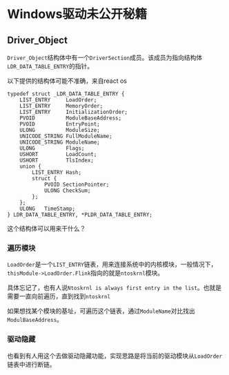 # Windows驱动未公开秘籍

## Driver_Object

`Driver_Object`结构体中有一个`DriverSection`成员。该成员为指向结构体`LDR_DATA_TABLE_ENTRY`的指针。

以下提供的结构体可能不准确，来自react os
```
typedef struct _LDR_DATA_TABLE_ENTRY {
    LIST_ENTRY     LoadOrder;
    LIST_ENTRY     MemoryOrder;
    LIST_ENTRY     InitializationOrder;
    PVOID          ModuleBaseAddress;
    PVOID          EntryPoint;
    ULONG          ModuleSize;
    UNICODE_STRING FullModuleName;
    UNICODE_STRING ModuleName;
    ULONG          Flags;
    USHORT         LoadCount;
    USHORT         TlsIndex;
    union {
        LIST_ENTRY Hash;
        struct {
            PVOID SectionPointer;
            ULONG CheckSum;
        };
    };
    ULONG   TimeStamp;
} LDR_DATA_TABLE_ENTRY, *PLDR_DATA_TABLE_ENTRY;
```

这个结构体可以用来干什么？

### 遍历模块
 `LoadOrder`是一个`LIST_ENTRY`链表，用来连接系统中的内核模块，一般情况下，`thisModule->LoadOrder.Flink`指向的就是`ntoskrnl`模块。

具体忘记了，也有人说`Ntoskrnl is always first entry in the list`。也就是需要一直向前遍历，直到找到`ntoskrnl`

如果想找某个模块的基址，可遍历这个链表，通过`ModuleName`对比找出`ModulBaseAddress`。

### 驱动隐藏
 也看到有人用这个去做驱动隐藏功能，实现思路是将当前的驱动模块从`LoadOrder`链表中进行断链。